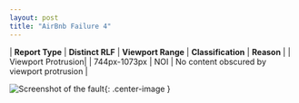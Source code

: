 ```yaml
---
layout: post
title: "AirBnb Failure 4"
---
```

| **Report Type** | **Distinct RLF** | **Viewport Range** | **Classification** | **Reason** |
| Viewport Protrusion|  | 744px-1073px | NOI | No content obscured by viewport protrusion | 

![Screenshot of the fault](../../../assets/images/AirBnb/fault4/viewportOverflowWidth908.png){: .center-image }